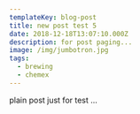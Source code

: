 ```yaml
---
templateKey: blog-post
title: new post test 5
date: 2018-12-18T13:07:10.000Z
description: for post paging...
image: /img/jumbotron.jpg
tags:
  - brewing
  - chemex
---
```


plain post just for test ...
